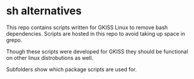 # sh alternatives

This repo contains scripts written for GKISS Linux to remove bash dependencies. Scripts are hosted in this repo to avoid taking up space in grepo.

Though these scripts were developed for GKISS they should be functional on other linux distrobutions as well.

Subfolders show which package scripts are used for.

